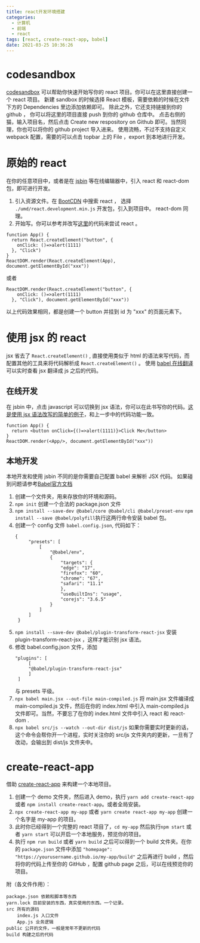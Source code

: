 ```yaml
---
title: react开发环境搭建
categories:
  - 计算机
  - 前端
  - react
tags: [react, create-react-app, babel]
date: 2021-03-25 10:36:26
---
```



# codesandbox
[codesandbox](https://codesandbox.io/s/new) 可以帮助你快速开始写你的 react 项目。你可以在这里直接创建一个 react 项目。
新建 sandbox 的时候选择 React 模板，需要依赖的时候在文件下方的 Dependencies 里边添加依赖即可。
除此之外，它还支持链接到你的 github ， 你可以将这里的项目直接 push 到你的 github 仓库中。
点击右侧的猫，输入项目名，然后点击 Create new respository on Github 即可。当然同理，你也可以将你的 github project 导入进来。
使用流畅，不过不支持自定义 webpack 配置，需要的可以点击 topbar 上的 File ，export 到本地进行开发。

# 原始的 react
在你的任意项目中，或者是在 [jsbin](https://jsbin.com/?html,output) 等在线编辑器中，引入 react 和 react-dom 包，即可进行开发。
1. 引入资源文件。在 [BootCDN](https://www.bootcdn.cn/) 中搜索 react ， 选择 `./umd/react.development.min.js` 开发包，引入到项目中。 react-dom 同理。
2. 开始写。你可以参考并改写[这里](https://jsbin.com/jaratof/3/edit?html,js,output)的代码来尝试 react 。
  ```
  function App() {
    return React.createElement("button", {
      onClick: ()=>alert(1111)
    }, "Click")
  }
  ReactDOM.render(React.createElement(App), document.getElementById("xxx"))
  ```
  或者
  ```
  ReactDOM.render(React.createElement("button", {
      onClick: ()=>alert(1111)
    }, "Click"), document.getElementById("xxx"))
  ```
  以上代码效果相同，都是创建一个 button 并挂到 id 为 "xxx" 的页面元素下。

# 使用 jsx 的 react

jsx 省去了 `React.createElement()` , 直接使用类似于 html 的语法来写代码，而配置其他的工具来将代码解析成 `React.createElement()` 。
使用 [babel 在线翻译](https://www.babeljs.cn/repl) 可以实时查看 jsx 翻译成 js 之后的代码。

## 在线开发
在 jsbin 中，点击 javascript 可以切换到 jsx 语法，你可以在此书写你的代码。[这是使用 jsx 语法改写的简单的例子](https://jsbin.com/jaratof/5/edit?html,js,output)，和上一步中的代码功能一致。
```
function App() {
  return <button onClick={()=>alert(1111)}>Click Me</button>
}
ReactDOM.render(<App/>, document.getElementById("xxx"))
```

## 本地开发
本地开发和使用 jsbin 不同的是你需要自己配置 babel 来解析 JSX 代码。
如果碰到问题请参考[Babel官方文档](https://babeljs.io/docs/en/babel-cli)
1. 创建一个文件夹，用来存放你的环境和源码。
2. `npm init` 创建一个合法的 package.json 文件
3. `npm install --save-dev @babel/core @babel/cli @babel/preset-env`
    `npm install --save @babel/polyfill`执行这两行命令安装 babel 包。
4. 创建一个 config 文件 `babel.config.json`, 代码如下：
   ```
   {
        "presets": [
            [
                "@babel/env",
                {
                    "targets": {
                    "edge": "17",
                    "firefox": "60",
                    "chrome": "67",
                    "safari": "11.1"
                    },
                    "useBuiltIns": "usage",
                    "corejs": "3.6.5"
                }
            ]
        ]
    }
   ```
5. `npm install --save-dev @babel/plugin-transform-react-jsx` 安装 plugin-transform-react-jsx ，这样才能识别 jsx 语法。
6. 修改 babel.config.json 文件，添加
   ```
   "plugins": [
        [
        "@babel/plugin-transform-react-jsx"
        ]
    ]
   ```
   与 presets 平级。
7. `npx babel main.jsx --out-file main-compiled.js` 将 main.jsx 文件编译成 main-compiled.js 文件，然后在你的 index.html 中引入 main-compiled.js 文件即可。当然，不要忘了在你的 index.html 文件中引入 react 和 react-dom .
8. `npx babel src/js --watch --out-dir dist/js` 如果你需要实时更新的话，这个命令会帮你开一个进程，实时关注你的 src/js 文件夹内的更新，一旦有了改动，会输出到 dist/js 文件夹中。

# create-react-app
借助 [create-react-app](https://github.com/facebook/create-react-app) 来构建一个本地项目。
1. 创建一个 demo 文件夹，然后进入 demo，执行 `yarn add create-react-app` 或者 `npm install create-react-app`。或者全局安装。
2. `npx create-react-app my-app` 或者 `yarn create react-app my-app` 创建一个名字是 my-app 的项目。
3. 此时你已经得到一个完整的 react 项目了，`cd my-app` 然后执行`npm start` 或者 `yarn start` 可以开启一个本地服务，预览你的项目。
4. 执行 `npm run build` 或者 `yarn build` 之后可以得到一个 build 文件夹。在你的 `package.json` 文件中添加 `"homepage": "https://yourusername.github.io/my-app/build"` 之后再进行 build ，然后将你的代码上传至你的 GitHub ，配置 github page 之后，可以在线预览你的项目。

附（各文件作用）：
```
package.json 依赖和脚本等东西
yarn.lock 目前安装的东西，真实使用的东西。一个记录。
src 所有的源码
    index.js 入口文件
    App.js 业务逻辑
public 公开的文件，一般是常年不更新的代码
build 构建之后的代码
```
